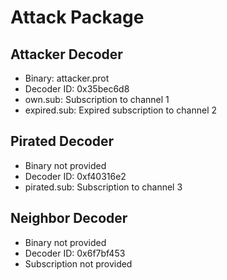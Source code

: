 # Attack Package
## Attacker Decoder
 - Binary: attacker.prot
 - Decoder ID: 0x35bec6d8
 - own.sub: Subscription to channel 1
 - expired.sub: Expired subscription to channel 2

## Pirated Decoder
 - Binary not provided
 - Decoder ID: 0xf40316e2
 - pirated.sub: Subscription to channel 3

## Neighbor Decoder
 - Binary not provided
 - Decoder ID: 0x6f7bf453
 - Subscription not provided
